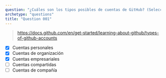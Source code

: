 ```yaml
---
question: "¿Cuáles son los tipos posibles de cuentas de GitHub? (Seleccione tres.)"
archetype: "questions"
title: "Question 001"
---
```



> https://docs.github.com/en/get-started/learning-about-github/types-of-github-accounts
- [x] Cuentas personales
- [x] Cuentas de organización
- [x] Cuentas empresariales
- [ ] Cuentas compartidas
- [ ] Cuentas de compañía
